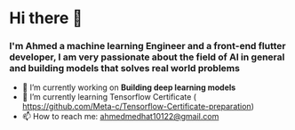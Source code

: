 # Hi there 👋

### I'm Ahmed a machine learning Engineer and a front-end flutter developer, I am very passionate about the field of AI in general and building models that solves real world problems 
<!--
**Meta-c/Meta-c** is a ✨ _special_ ✨ repository because its `README.md` (this file) appears on your GitHub profile.

Here are some ideas to get you started:
-->
- 🔭 I’m currently working on **Building deep learning models**
- 🌱 I’m currently learning Tensorflow Certificate ( https://github.com/Meta-c/Tensorflow-Certificate-preparation)
- 📫 How to reach me: ahmedmedhat10122@gmail.com


